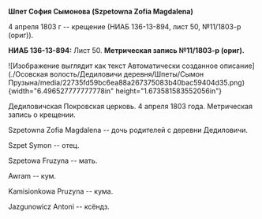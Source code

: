 **Шпет София Сымонова (Szpetowna Zofia Magdalena)**

4 апреля 1803 г -- крещение (НИАБ 136-13-894, лист 50, №11/1803-р
(ориг)).

**НИАБ 136-13-894:** Лист 50. **Метрическая запись №11/1803-р (ориг).**

![Изображение выглядит как текст Автоматически созданное
описание](./Осовская волость/Дедиловичи деревня/Шпеты/Сымон Прузына/media/22735fd59bc6ea88a267375083b40bac59404d35.png){width="6.496527777777778in"
height="1.673581583552056in"}

Дедиловичская Покровская церковь. 4 апреля 1803 года. Метрическая запись
о крещении.

Szpetowna Zofia Magdalena -- дочь родителей с деревни Дедиловичи.

Szpet Symon -- отец.

Szpetowa Fruzyna -- мать.

Awram -- кум.

Kamisionkowa Pruzyna -- кума.

Jazgunowicz Antoni -- ксёндз.
